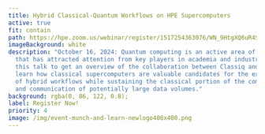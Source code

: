 ```yaml
---
title: Hybrid Classical-Quantum Workflows on HPE Supercomputers
active: true
fit: contain
path: https://hpe.zoom.us/webinar/register/1517254363076/WN_9HtgXQ6uR4SP7StnaVfsyQ
imageBackground: white
description: "October 16, 2024: Quantum computing is an active area of research
  that has attracted attention from key players in academia and industry. Join
  this talk to get an overview of the collaboration between Classiq and HPE, and
  learn how classical supercomputers are valuable candidates for the execution
  of hybrid workflows while sustaining the classical portion of the computation
  and communication of potentially large data volumes."
background: rgba(0, 86, 122, 0.8);
label: Register Now!
priority: 4
image: /img/event-munch-and-learn-newlogo400x400.png
---
```

